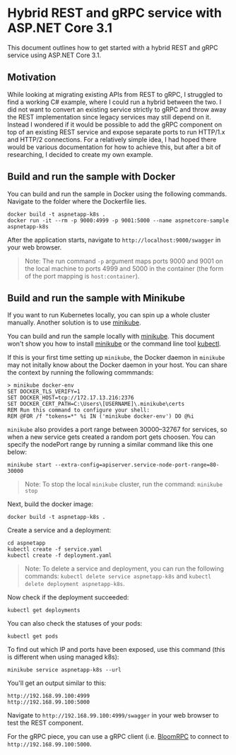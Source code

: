 # Hybrid REST and gRPC service with ASP.NET Core 3.1

This document outlines how to get started with a hybrid REST and gRPC service using ASP.NET Core 3.1. 

## Motivation

While looking at migrating existing APIs from REST to gRPC, I struggled to find a working C# example, where I could run a hybrid between the two. I did not want to convert an existing service strictly to gRPC and throw away the REST implementation since legacy services may still depend on it. Instead I wondered if it would be possible to add the gRPC component on top of an existing REST service and expose separate ports to run HTTP/1.x and HTTP/2 connections. For a relatively simple idea, I had hoped there would be various documentation for how to achieve this, but after a bit of researching, I decided to create my own example.

## Build and run the sample with Docker

You can build and run the sample in Docker using the following commands. Navigate to the folder where the Dockerfile lies.

```console
docker build -t aspnetapp-k8s .
docker run -it --rm -p 9000:4999 -p 9001:5000 --name aspnetcore-sample aspnetapp-k8s
```

After the application starts, navigate to `http://localhost:9000/swagger` in your web browser.

> Note: The run command `-p` argument maps ports 9000 and 9001 on the local machine to ports 4999 and 5000 in the container (the form of the port mapping is `host:container`).

## Build and run the sample with Minikube

If you want to run Kubernetes locally, you can spin up a whole cluster manually. Another solution is to use [minikube](https://kubernetes.io/docs/setup/minikube/). 

You can build and run the sample locally with [minikube](https://kubernetes.io/docs/setup/minikube/). This document won't show you how to install [minikube](https://kubernetes.io/docs/setup/minikube/) or the command line tool [kubectl](https://kubernetes.io/docs/tasks/tools/install-kubectl/).

If this is your first time setting up `minikube`, the Docker daemon in `minikube` may not initally know about the Docker daemon in your host. You can share the context by running the following commmands:
```console
> minikube docker-env
SET DOCKER_TLS_VERIFY=1
SET DOCKER_HOST=tcp://172.17.13.216:2376
SET DOCKER_CERT_PATH=C:\Users\[USERNAME]\.minikube\certs
REM Run this command to configure your shell:
REM @FOR /f "tokens=*" %i IN ('minikube docker-env') DO @%i
```

`minikube` also provides a port range between 30000–32767 for services, so when a new service gets created a random port gets choosen. You can specify the nodePort range by running a similar command like this one below:
```console
minikube start --extra-config=apiserver.service-node-port-range=80-30000
```

> Note: To stop the local `minikube` cluster, run the command: `minikube stop`

Next, build the docker image:
```console
docker build -t aspnetapp-k8s .
```

Create a service and a deployment:
```console
cd aspnetapp
kubectl create -f service.yaml
kubectl create -f deployment.yaml
```

> Note: To delete a service and deployment, you can run the following commands: `kubectl delete service aspnetapp-k8s` and `kubectl delete deployment aspnetapp-k8s`.

Now check if the deployment succeeded:
```console
kubectl get deployments
```

You can also check the statuses of your pods:
```console
kubectl get pods
```

To find out which IP and ports have been exposed, use this command (this is different when using managed k8s):
```console
minikube service aspnetapp-k8s --url
```

You'll get an output similar to this:
```console
http://192.168.99.100:4999
http://192.168.99.100:5000
```

Navigate to `http://192.168.99.100:4999/swagger` in your web browser to test the REST component.

For the gRPC piece, you can use a gRPC client (i.e. [BloomRPC](https://github.com/uw-labs/bloomrpc) to connect to `http://192.168.99.100:5000`.
